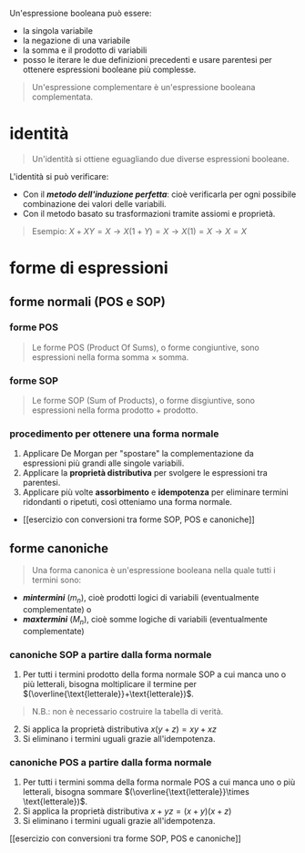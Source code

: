 Un'espressione booleana può essere:
- la singola variabile
- la negazione di una variabile
- la somma e il prodotto di variabili
- posso le iterare le due definizioni precedenti e usare parentesi per ottenere espressioni booleane più complesse.
> Un'espressione complementare è un'espressione booleana complementata.

# identità
> Un'identità si ottiene eguagliando due diverse espressioni booleane.

L'identità si può verificare:
- Con il ***metodo dell'induzione perfetta***: cioè verificarla per ogni possibile combinazione dei valori delle variabili.
- Con il metodo basato su trasformazioni tramite assiomi e proprietà.
> Esempio: $X+XY=X \rightarrow X(1+Y)=X \rightarrow X(1)=X \rightarrow X=X$
# forme di espressioni
## forme normali (POS e SOP)

### forme POS
> Le forme POS (Product Of Sums), o forme congiuntive, sono espressioni nella forma somma $\times$ somma.
### forme SOP
> Le forme SOP (Sum of Products), o forme disgiuntive, sono espressioni nella forma prodotto $+$ prodotto.
### procedimento per ottenere una forma normale
1. Applicare De Morgan per "spostare" la complementazione da espressioni più grandi alle singole variabili.
2. Applicare la **proprietà distributiva** per svolgere le espressioni tra parentesi.
3. Applicare più volte **assorbimento** e **idempotenza** per eliminare termini ridondanti o ripetuti, così otteniamo una forma normale.
- [[esercizio con conversioni tra forme SOP, POS e canoniche]]
## forme canoniche
> Una forma canonica è un'espressione booleana nella quale tutti i termini sono:
- ***mintermini*** ($m_n$), cioè prodotti logici di variabili (eventualmente complementate) o
- ***maxtermini*** ($M_n$), cioè somme logiche di variabili (eventualmente complementate)
### canoniche SOP a partire dalla forma normale
1. Per tutti i termini prodotto della forma normale SOP a cui manca uno o più letterali, bisogna moltiplicare il termine per $(\overline{\text{letterale}}+\text{letterale})$.
>N.B.: non è necessario costruire la tabella di verità.
2. Si applica la proprietà distributiva $x(y+z)=xy+xz$
3. Si eliminano i termini uguali grazie all'idempotenza.
### canoniche POS a partire dalla forma normale
1. Per tutti i termini somma della forma normale POS a cui manca uno o più letterali, bisogna sommare $(\overline{\text{letterale}}\times \text{letterale})$.
2. Si applica la proprietà distributiva $x+yz=(x+y)(x+z)$
3. Si eliminano i termini uguali grazie all'idempotenza.

[[esercizio con conversioni tra forme SOP, POS e canoniche]]